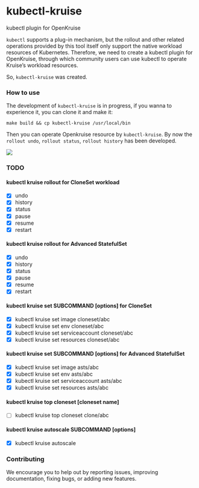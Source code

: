 # kubectl-kruise
kubectl plugin for OpenKruise

`kubectl` supports a plug-in mechanism, but the rollout and other related operations provided by this tool itself only support the native workload resources of Kubernetes.
Therefore, we need to create a kubectl plugin for OpenKruise, through which community users can use kubectl to operate Kruise’s workload resources.

So, `kubectl-kruise` was created.

### How to use
The development of  `kubectl-kruise`  is in progress, if you wanna to experience it, you can clone it and make it:

```
make build && cp kubectl-kruise /usr/local/bin

```

Then you can operate Openkruise resource by `kubectl-kruise`.
By now the `rollout undo`, `rollout status`, `rollout history` has been developed.

![](https://tva1.sinaimg.cn/large/008i3skNgy1gqmmcx5nlqj31eo0je420.jpg)

### TODO
#### kubectl kruise rollout for CloneSet workload
   * [x] undo
   * [x] history
   * [x] status
   * [x] pause
   * [x] resume
   * [x] restart
   
#### kubectl kruise rollout for Advanced StatefulSet
   * [x]  undo
   * [x] history
   * [x] status
   * [x] pause
   * [x] resume
   * [x] restart
   
#### kubectl kruise set SUBCOMMAND [options] for CloneSet
   * [x] kubectl kruise set image cloneset/abc
   * [x] kubectl kruise set env cloneset/abc
   * [x] kubectl kruise set serviceaccount cloneset/abc 
   * [x] kubectl kruise set resources cloneset/abc 
   
#### kubectl kruise set SUBCOMMAND [options] for Advanced StatefulSet
   * [x] kubectl kruise set image asts/abc
   * [x] kubectl kruise set env asts/abc
   * [x] kubectl kruise set serviceaccount asts/abc 
   * [x] kubectl kruise set resources asts/abc 
   
#### kubectl kruise top cloneset [cloneset name] 
   * [ ] kubectl kruise top cloneset clone/abc
   
#### kubectl kruise autoscale SUBCOMMAND [options]
   * [x] kubectl kruise autoscale 
 
### Contributing
We encourage you to help out by reporting issues, improving documentation, fixing bugs, or adding new features. 
